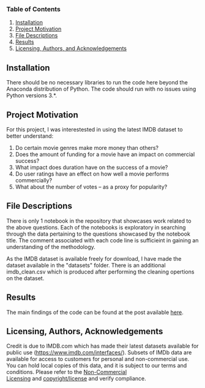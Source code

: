 ### Table of Contents

1.  [Installation](https://github.com/pulkitjaiswal/movie-success-model#installation)
2.  [Project Motivation](https://github.com/pulkitjaiswal/movie-success-model#motivation)
3.  [File Descriptions](https://github.com/pulkitjaiswal/movie-success-model#files)
4.  [Results](https://github.com/pulkitjaiswal/movie-success-model#results)
5.  [Licensing, Authors, and Acknowledgements](https://github.com/pulkitjaiswal/movie-success-model#licensing)


Installation
------------

There should be no necessary libraries to run the code here beyond the Anaconda distribution of Python. The code should run with no issues using Python versions 3.*.

[](https://github.com/pulkitjaiswal/movie-success-model#results#project-motivation)Project Motivation
----------------------------------------------------------------------------------

For this project, I was interestested in using the latest IMDB dataset to better understand:

1.  Do certain movie genres make more money than others?
2.  Does the amount of funding for a movie have an impact on commercial success?
3.  What impact does duration have on the success of a movie?
4.  Do user ratings have an effect on how well a movie performs commercially?
5.  What about the number of votes – as a proxy for popularity?


[](https://github.com/pulkitjaiswal/movie-success-model#results#file-descriptions-)File Descriptions
---------------------------------------------------------------------------------

There is only 1 notebook in the repository that showcases work related to the above questions. Each of the notebooks is exploratory in searching through the data pertaining to the questions showcased by the notebook title. The comment associated with each code line is sufficieint in gaining an understanding of the methodology.

As the IMDB dataset is available freely for download, I have made the dataset available in the "datasets" folder. There is an additional imdb_clean.csv which is produced after performing the cleaning opertions on the dataset.

[](https://github.com/pulkitjaiswal/movie-success-model#results#results)Results
------------------------------------------------------------

The main findings of the code can be found at the post available [here](https://medium.com/@josh_2774/how-do-you-become-a-developer-5ef1c1c68711).

[](https://github.com/pulkitjaiswal/movie-success-model#results#licensing-authors-acknowledgements)Licensing, Authors, Acknowledgements
--------------------------------------------------------------------------------------------------------------------

Credit is due to IMDB.com which has made their latest datasets available for public use (https://www.imdb.com/interfaces/). Subsets of IMDb data are available for access to customers for personal and non-commercial use. You can hold local copies of this data, and it is subject to our terms and conditions. Please refer to the [Non-Commercial Licensing](https://help.imdb.com/article/imdb/general-information/can-i-use-imdb-data-in-my-software/G5JTRESSHJBBHTGX?pf_rd_m=A2FGELUUNOQJNL&pf_rd_p=3aefe545-f8d3-4562-976a-e5eb47d1bb18&pf_rd_r=17D4C3MNE1F4M2KE9NKA&pf_rd_s=center-1&pf_rd_t=60601&pf_rd_i=interfaces&ref_=fea_mn_lk1) and [copyright/license](http://www.imdb.com/Copyright?pf_rd_m=A2FGELUUNOQJNL&pf_rd_p=3aefe545-f8d3-4562-976a-e5eb47d1bb18&pf_rd_r=17D4C3MNE1F4M2KE9NKA&pf_rd_s=center-1&pf_rd_t=60601&pf_rd_i=interfaces&ref_=fea_mn_lk2) and verify compliance.
